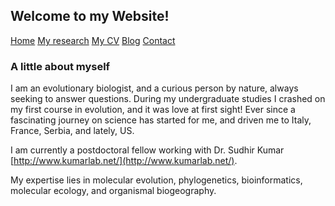 ## Welcome to my Website!

[Home](./) [My research](./myresearch.md) [My CV](./cv.md) [Blog](./blog.md) [Contact](./contact.md)

### A little about myself

I am an evolutionary biologist, and a curious person by nature, always seeking to answer questions. During my undergraduate studies I crashed on my first course in evolution, and it was love at first sight! Ever since a fascinating journey on science has started for me, and driven me to Italy, France, Serbia, and lately, US. 



I am currently a postdoctoral fellow working with Dr. Sudhir Kumar [http://www.kumarlab.net/](http://www.kumarlab.net/). 



My expertise lies in molecular evolution, phylogenetics, bioinformatics, molecular ecology, and organismal biogeography. 


